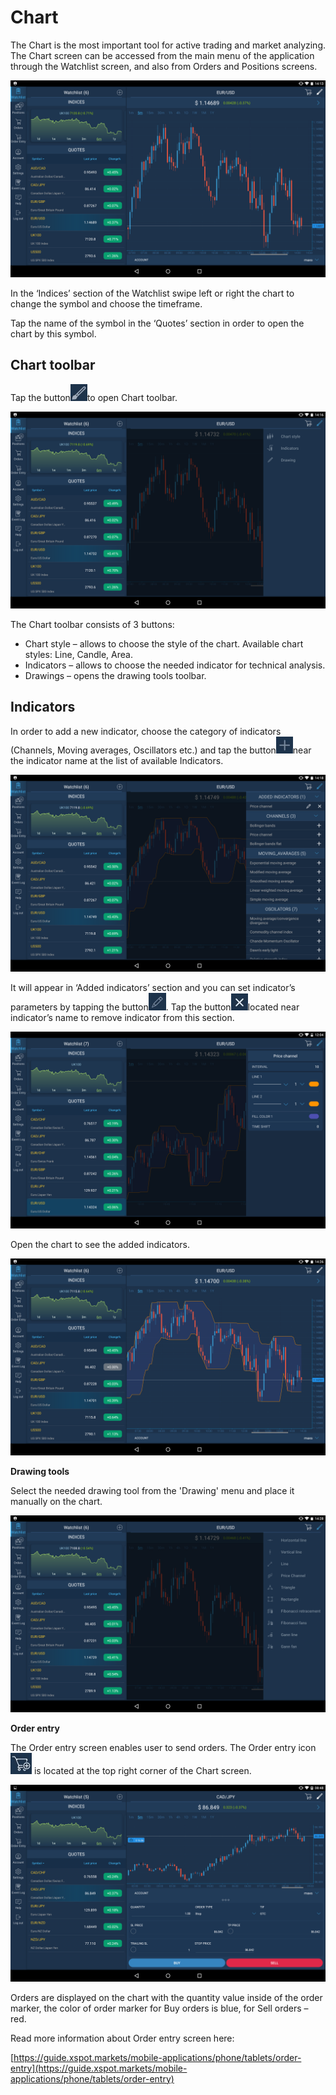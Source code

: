 # Chart

The Chart is the most important tool for active trading and market analyzing. The Chart screen can be accessed from the main menu of the application through the Watchlist screen, and also from Orders and Positions screens.

![](../../../.gitbook/assets/1-18.png)

In the ‘Indices’ section of the Watchlist swipe left or right the chart to change the symbol and choose the timeframe.

Tap the name of the symbol in the ‘Quotes’ section in order to open the chart by this symbol.

## **Chart toolbar**

Tap the button![](../../../.gitbook/assets/tools-1.jpg)to open Chart toolbar.

![](../../../.gitbook/assets/2-7.png)

The Chart toolbar consists of 3 buttons:

* Chart style – allows to choose the style of the chart. Available chart styles: Line, Candle, Area.
* Indicators – allows to choose the needed indicator for technical analysis.
* Drawings – opens the drawing tools toolbar.

## **Indicators**

In order to add a new indicator, choose the category of indicators \(Channels, Moving averages, Oscillators etc.\) and tap the button![](../../../.gitbook/assets/add..jpg)near the indicator name at the list of available Indicators.

![](../../../.gitbook/assets/3-18.png)

It will appear in ‘Added indicators’ section and you can set indicator’s parameters by tapping the button![](../../../.gitbook/assets/modify-2.jpg). Tap the button![](../../../.gitbook/assets/delete.-3.jpg)located near indicator’s name to remove indicator from this section.

![](../../../.gitbook/assets/ind.png)

Open the chart to see the added indicators.

![](../../../.gitbook/assets/screenshot_2018-11-07-14-26-38.png)

**Drawing tools**

Select the needed drawing tool from the 'Drawing' menu and place it manually on the chart.

![](../../../.gitbook/assets/screenshot_2018-11-07-14-28-37-1.png)

**Order entry**

The Order entry screen enables user to send orders. The Order entry icon![](../../../.gitbook/assets/oe-6.jpg) is located at the top right corner of the Chart screen.

![](../../../.gitbook/assets/smallest-chart.png)

Orders are displayed on the chart with the quantity value inside of the order marker, the color of order marker for Buy orders is blue, for Sell orders – red.

Read more information about Order entry screen here:

[https://guide.xspot.markets/mobile-applications/phone/tablets/order-entry](https://guide.xspot.markets/mobile-applications/phone/tablets/order-entry)

